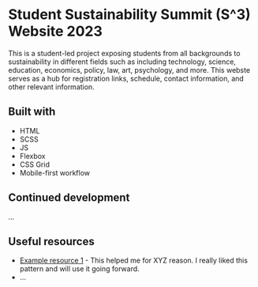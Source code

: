 # Student Sustainability Summit (S^3) Website 2023

This is a student-led project exposing students from all backgrounds to sustainability in different fields such as including technology, science, education, economics, policy, law, art, psychology, and more. This webste serves as a hub for registration links, schedule, contact information, and other relevant information.

## Built with
- HTML
- SCSS
- JS
- Flexbox
- CSS Grid
- Mobile-first workflow

## Continued development

...

## Useful resources

- [Example resource 1](https://www.example.com) - This helped me for XYZ reason. I really liked this pattern and will use it going forward.
- ...




